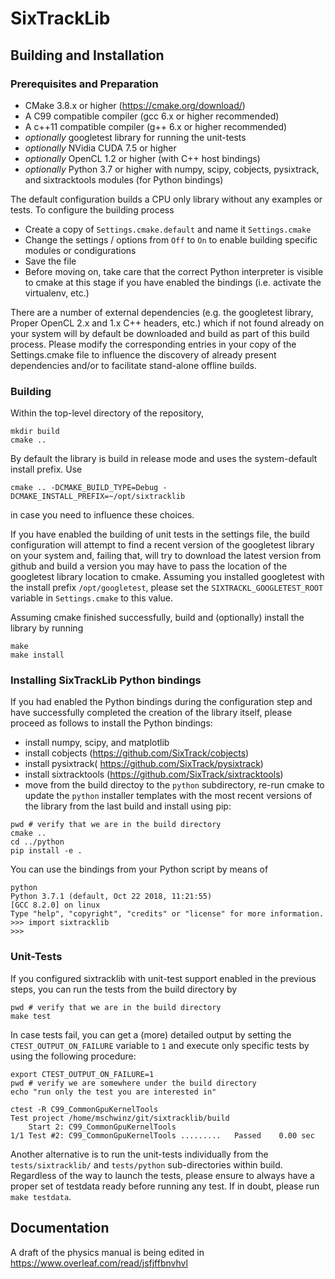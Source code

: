 # SixTrackLib

## Building and Installation
### Prerequisites and Preparation
- CMake 3.8.x or higher (https://cmake.org/download/)
- A C99 compatible compiler (gcc 6.x or higher recommended)
- A c++11 compatible compiler (g++ 6.x or higher recommended)
- _optionally_ googletest library for running the unit-tests
- _optionally_ NVidia CUDA 7.5 or higher 
- _optionally_ OpenCL 1.2 or higher (with C++ host bindings)
- _optionally_ Python 3.7 or higher with numpy, scipy, cobjects, pysixtrack, and sixtracktools modules (for Python bindings)

The default configuration builds a CPU only library without any examples or tests. To configure the building process
- Create a copy of `Settings.cmake.default` and name it `Settings.cmake`
- Change the settings / options from `Off` to `On` to enable building specific modules or condigurations
- Save the file
- Before moving on, take care that the correct Python interpreter is visible to cmake at this stage if you have enabled the bindings (i.e. activate the virtualenv, etc.)

There are a number of external dependencies (e.g. the googletest library, Proper OpenCL 2.x and 1.x C++ headers, etc.) which if not found already on your system will by default be downloaded and build as part of this build process. Please modify the corresponding entries in your copy of the Settings.cmake file to influence the discovery of already present dependencies and/or to facilitate stand-alone offline builds. 

### Building
Within the top-level directory of the repository, 
```
mkdir build
cmake .. 
```
By default the library is build in release mode and uses the system-default install prefix. Use 
``` 
cmake .. -DCMAKE_BUILD_TYPE=Debug -DCMAKE_INSTALL_PREFIX=~/opt/sixtracklib
```
in case you need to influence these choices. 

If you have enabled the building of unit tests in the settings file, the build configuration will attempt to find a recent version of the googletest library on your system and, failing that, will try to download the latest version from github and build a version you may have to pass the location of the googletest library location to cmake. Assuming you installed googletest with the install prefix `/opt/googletest`, please set the `SIXTRACKL_GOOGLETEST_ROOT` variable in `Settings.cmake` to this value.

Assuming cmake finished successfully, build and (optionally) install the library by running
```
make
make install
```
### Installing SixTrackLib Python bindings
If you had enabled the Python bindings during the configuration step and have successfully completed the creation of the library itself, please proceed as follows to install the Python bindings:
- install numpy, scipy, and matplotlib
- install cobjects (https://github.com/SixTrack/cobjects)
- install pysixtrack( https://github.com/SixTrack/pysixtrack)
- install sixtracktools (https://github.com/SixTrack/sixtracktools)
- move from the build directoy to the `python` subdirectory, re-run cmake to update the `python` installer templates with the most recent versions of the library from the last build and install using pip:
```
pwd # verify that we are in the build directory
cmake ..
cd ../python
pip install -e .
```
You can use the bindings from your Python script by means of 
```
python
Python 3.7.1 (default, Oct 22 2018, 11:21:55) 
[GCC 8.2.0] on linux
Type "help", "copyright", "credits" or "license" for more information.
>>> import sixtracklib
>>> 
```

### Unit-Tests
If you configured sixtracklib with unit-test support enabled in the previous steps, you can run the tests from the build directory by 
```
pwd # verify that we are in the build directory
make test
```
In case tests fail, you can get a (more) detailed output by setting the `CTEST_OUTPUT_ON_FAILURE` variable to `1` and execute only specific tests by using the following procedure:
```
export CTEST_OUTPUT_ON_FAILURE=1
pwd # verify we are somewhere under the build directory
echo "run only the test you are interested in"

ctest -R C99_CommonGpuKernelTools
Test project /home/mschwinz/git/sixtracklib/build
    Start 2: C99_CommonGpuKernelTools
1/1 Test #2: C99_CommonGpuKernelTools .........   Passed    0.00 sec
```
Another alternative is to run the unit-tests individually from the `tests/sixtracklib/` and `tests/python` sub-directories within build. Regardless of the way to launch the tests, please ensure to always have a proper set of testdata ready before running any test. If in doubt, please run `make testdata`.

## Documentation

A draft of the physics manual is being edited in  https://www.overleaf.com/read/jsfjffbnvhvl
